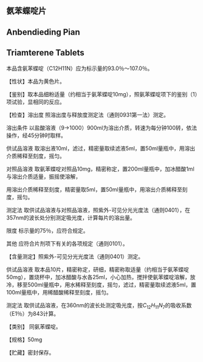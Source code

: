 ## 氨苯蝶啶片

## Anbendieding Pian

## Triamterene Tablets

本品含氨苯蝶啶（C12H11N）应为标示量的93.0％～107.0％。

【性状】本品为黄色片。

【鉴别】取本品细粉适量（约相当于氨苯蝶啶10mg），照氨苯蝶啶项下的鉴别（1）项试验，显相同的反应。

【检查】溶出度 照溶出度与释放度测定法（通则0931第一法）测定。

溶出条件 以盐酸溶液（9→1000）900ml为溶出介质，转速为每分钟100转，依法操作，经45分钟时取样。

供试品溶液 取溶出液10ml，滤过，精密量取续滤液5ml，置50ml量瓶中，用溶出介质稀释至刻度，摇匀。

对照品溶液 取氨苯蝶啶对照品10mg，精密称定，置200ml量瓶中，加冰醋酸1ml与溶出介质适量，振摇使溶解，

用溶出介质稀释至刻度，精密量取5ml，置50ml量瓶中，用溶出介质稀释至刻度，摇匀。

测定法 取供试品溶液与对照品溶液，照紫外-可见分光光度法（通则0401），在357nm的波长处分别测定吸光度，计算每片的溶出量。

限度 标示量的75％，应符合规定。

其他 应符合片剂项下有关的各项规定（通则0101）。

【含量测定】照紫外-可见分光光度法（通则0401）测定。

供试品溶液 取本品10片，精密称定，研细，精密称取适量（约相当于氨苯蝶啶50mg），置烧杯中，加冰醋酸与水各25ml，小心加热，搅拌使氨苯蝶啶溶解，放冷，移至500ml量瓶中，用水稀释至刻度，摇匀，滤过，精密量取续滤液5ml，置100ml量瓶中，用稀醋酸稀释至刻度，摇匀。

测定法 取供试品溶液，在360nm的波长处测定吸光度，按$C_{12}H_{11}N_{7}$的吸收系数（E1％）为843计算。

【类别】 同氨苯蝶啶。

【规格】50mg

【贮藏】密封保存。